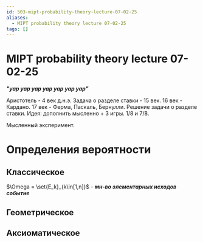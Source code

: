 ```yaml
---
id: 503-mipt-probability-theory-lecture-07-02-25
aliases:
  - MIPT probability theory lecture 07-02-25
tags: []
---
```


# MIPT probability theory lecture 07-02-25
***"yap yap yap yap yap yap yap"***

Аристотель - 4 век д.н.э.
Задача о разделе ставки - 15 век.
16 век - Кардано.
17 век - Ферма, Паскаль, Бернулли.
Решение задачи о разделе ставки.
Идея: дополнить мысленно + 3 игры.
1/8 и 7/8.

Мысленный эксперимент.

# Определения вероятности
## Классическое
$\Omega = \set{E_k}_{k\in[1,n]}$ - ***мн-во элементарных исходов***
 ***событие***
## Геометрическое
## Аксиоматическое

